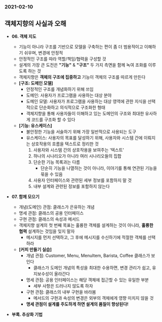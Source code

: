 ### 2021-02-10

## 객체지향의 사실과 오해
- __06. 객체 지도__
    - 기능이 아니라 구조를 기반으로 모델을 구축하는 편이 좀 더 범용적이고 이해하기 쉬우며, 변경에 안정적
    - 안정적인 구조를 따라 역할/책임/협력을 구성할 것
    - 설계의 가장 큰 도전은 __"기능"__ & __"구조"__ 두 가지 측면을 함께 녹여 조화를 이루도록 하는 것
    - 객체지향은 __객체의 구조에 집중하고__ 기능이 객체의 구조를 따르게 만든다
    - __[구조: 도메인 모델]__
        - 안정적인 구조를 개념화하기 위해 쓰임
        - 도메인: 사용자가 프로그램을 사용하는 대상 분야
        - 도메인 모델: 사용자가 프로그램을 사용하는 대상 영역에 관한 지식을 선택적으로 단순화하고 의식적으로 구조화한 형태
        - 객체지향을 통해 사용자들이 이해하고 있는 도메인의 구조와 최대한 유사하게 코드를 구조화 할 수 있다
    - __[기능: 유스케이스]__
        - 불안정한 기능을 서술하기 위해 가장 일반적으로 사용되는 도구
        - 유스케이스: 사용자의 목표를 달성하기 위해, 사용자와 시스템 간에 이뤄지는 상호작용의 흐름을 텍스트로 정리한 것
            1. 사용자와 시스템 간의 상호작용을 보여주는 '텍스트'
            2. 하나의 시나리오가 아니라 여러 시나리오들의 집합
            3. 단순한 기능 목록과는 다름
                - 단순히 기능을 나열하는 것이 아니라, 이야기를 통해 연관된 기능을 묶을 수 있음
            4. 사용자 인터페이스와 관련된 세부 정보를 포함하지 말 것
            5. 내부 설계와 관련된 정보를 포함하지 않는다

- __07. 함께 모으기__
    - 개념(도메인) 관점: 클래스가 은유하는 개념
    - 명세 관점: 클래스의 공용 인터페이스
    - 구현 관점: 클래스의 속성과 메서드
    - 객체지향 설계의 첫 번째 목표는 훌륭한 객체를 설계하는 것이 아니라, __훌륭한 협력__ 설계하는 것임을 잊지 말자
        - 메시지를 먼저 선택하고, 그 후에 메시지를 수신하기에 적절한 객체를 선택하라
    - __[커피 만들기 실습]__
        - 개념 관점: Customer, Menu, MenuItem, Barista, Coffee 클래스가 보인다
            - 클래스가 도메인 개념의 특성을 최대한 수용하면, 변경 관리가 쉽고, 유지보수성이 올라간다
        - 명세 관점: 공용 인터페이스는 해당 객체에 접근할 수 있는 유일한 부분
            - 세부 사항은 드러나지 않도록 하자
        - 구현 관점: 클래스의 내부 구현을 바라봄
            - 메서드의 구현과 속성의 변경은 외부의 객체에게 영향 미치지 않을 것
        - __명세 관점이 설계를 주도하게 하면 설계의 품질이 향상된다!__
        
- __부록. 추상화 기법__
    